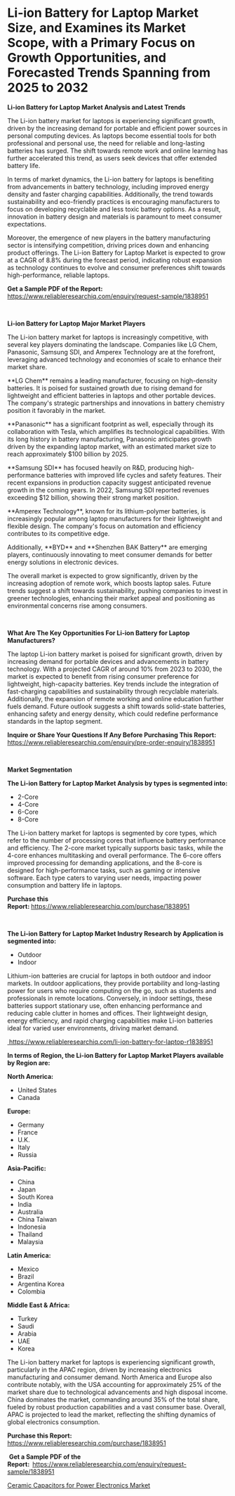 <p><h1>Li-ion Battery for Laptop Market Size, and Examines its Market Scope, with a Primary Focus on Growth Opportunities, and Forecasted Trends Spanning from 2025 to 2032</h1></p><p><strong>Li-ion Battery for Laptop Market Analysis and Latest Trends</strong></p>
<p><p>The Li-ion battery market for laptops is experiencing significant growth, driven by the increasing demand for portable and efficient power sources in personal computing devices. As laptops become essential tools for both professional and personal use, the need for reliable and long-lasting batteries has surged. The shift towards remote work and online learning has further accelerated this trend, as users seek devices that offer extended battery life.</p><p>In terms of market dynamics, the Li-ion battery for laptops is benefiting from advancements in battery technology, including improved energy density and faster charging capabilities. Additionally, the trend towards sustainability and eco-friendly practices is encouraging manufacturers to focus on developing recyclable and less toxic battery options. As a result, innovation in battery design and materials is paramount to meet consumer expectations.</p><p>Moreover, the emergence of new players in the battery manufacturing sector is intensifying competition, driving prices down and enhancing product offerings. The Li-ion Battery for Laptop Market is expected to grow at a CAGR of 8.8% during the forecast period, indicating robust expansion as technology continues to evolve and consumer preferences shift towards high-performance, reliable laptops.</p></p>
<p><strong>Get a Sample PDF of the Report:&nbsp;</strong> <a href="https://www.reliableresearchiq.com/enquiry/request-sample/1838951?utm_campaign=2188&utm_medium=2&utm_source=Github&utm_content=ia&utm_term=14022025&utm_id=li-ion-battery-for-laptop">https://www.reliableresearchiq.com/enquiry/request-sample/1838951</a></p>
<p>&nbsp;</p>
<p><strong>Li-ion Battery for Laptop Major Market Players</strong></p>
<p><p>The Li-ion battery market for laptops is increasingly competitive, with several key players dominating the landscape. Companies like LG Chem, Panasonic, Samsung SDI, and Amperex Technology are at the forefront, leveraging advanced technology and economies of scale to enhance their market share.</p><p>**LG Chem** remains a leading manufacturer, focusing on high-density batteries. It is poised for sustained growth due to rising demand for lightweight and efficient batteries in laptops and other portable devices. The company's strategic partnerships and innovations in battery chemistry position it favorably in the market.</p><p>**Panasonic** has a significant footprint as well, especially through its collaboration with Tesla, which amplifies its technological capabilities. With its long history in battery manufacturing, Panasonic anticipates growth driven by the expanding laptop market, with an estimated market size to reach approximately $100 billion by 2025.</p><p>**Samsung SDI** has focused heavily on R&D, producing high-performance batteries with improved life cycles and safety features. Their recent expansions in production capacity suggest anticipated revenue growth in the coming years. In 2022, Samsung SDI reported revenues exceeding $12 billion, showing their strong market position.</p><p>**Amperex Technology**, known for its lithium-polymer batteries, is increasingly popular among laptop manufacturers for their lightweight and flexible design. The company's focus on automation and efficiency contributes to its competitive edge.</p><p>Additionally, **BYD** and **Shenzhen BAK Battery** are emerging players, continuously innovating to meet consumer demands for better energy solutions in electronic devices.</p><p>The overall market is expected to grow significantly, driven by the increasing adoption of remote work, which boosts laptop sales. Future trends suggest a shift towards sustainability, pushing companies to invest in greener technologies, enhancing their market appeal and positioning as environmental concerns rise among consumers.</p></p>
<p>&nbsp;</p>
<p><strong>What Are The Key Opportunities For Li-ion Battery for Laptop Manufacturers?</strong></p>
<p><p>The laptop Li-ion battery market is poised for significant growth, driven by increasing demand for portable devices and advancements in battery technology. With a projected CAGR of around 10% from 2023 to 2030, the market is expected to benefit from rising consumer preference for lightweight, high-capacity batteries. Key trends include the integration of fast-charging capabilities and sustainability through recyclable materials. Additionally, the expansion of remote working and online education further fuels demand. Future outlook suggests a shift towards solid-state batteries, enhancing safety and energy density, which could redefine performance standards in the laptop segment.</p></p>
<p><strong>Inquire or Share Your Questions If Any Before Purchasing This Report:</strong> <a href="https://www.reliableresearchiq.com/enquiry/pre-order-enquiry/1838951?utm_campaign=2188&utm_medium=2&utm_source=Github&utm_content=ia&utm_term=14022025&utm_id=li-ion-battery-for-laptop">https://www.reliableresearchiq.com/enquiry/pre-order-enquiry/1838951</a></p>
<p>&nbsp;</p>
<p><strong>Market Segmentation</strong></p>
<p><strong>The Li-ion Battery for Laptop Market Analysis by types is segmented into:</strong></p>
<p><ul><li>2-Core</li><li>4-Core</li><li>6-Core</li><li>8-Core</li></ul></p>
<p><p>The Li-ion battery market for laptops is segmented by core types, which refer to the number of processing cores that influence battery performance and efficiency. The 2-core market typically supports basic tasks, while the 4-core enhances multitasking and overall performance. The 6-core offers improved processing for demanding applications, and the 8-core is designed for high-performance tasks, such as gaming or intensive software. Each type caters to varying user needs, impacting power consumption and battery life in laptops.</p></p>
<p><strong>Purchase this Report:&nbsp;</strong><a href="https://www.reliableresearchiq.com/purchase/1838951?utm_campaign=2188&utm_medium=2&utm_source=Github&utm_content=ia&utm_term=14022025&utm_id=li-ion-battery-for-laptop">https://www.reliableresearchiq.com/purchase/1838951</a></p>
<p>&nbsp;</p>
<p><strong>The Li-ion Battery for Laptop Market Industry Research by Application is segmented into:</strong></p>
<p><ul><li>Outdoor</li><li>Indoor</li></ul></p>
<p><p>Lithium-ion batteries are crucial for laptops in both outdoor and indoor markets. In outdoor applications, they provide portability and long-lasting power for users who require computing on the go, such as students and professionals in remote locations. Conversely, in indoor settings, these batteries support stationary use, often enhancing performance and reducing cable clutter in homes and offices. Their lightweight design, energy efficiency, and rapid charging capabilities make Li-ion batteries ideal for varied user environments, driving market demand.</p></p>
<p><a href="https://www.reliableresearchiq.com/li-ion-battery-for-laptop-r1838951?utm_campaign=2188&utm_medium=2&utm_source=Github&utm_content=ia&utm_term=14022025&utm_id=li-ion-battery-for-laptop">&nbsp;https://www.reliableresearchiq.com/li-ion-battery-for-laptop-r1838951</a></p>
<p><strong>In terms of Region, the Li-ion Battery for Laptop Market Players available by Region are:</strong></p>
<p>
    <p> <strong> North America: </strong>
        <ul>
            <li>United States</li>
            <li>Canada</li>
        </ul>
        </p> 
    <p> <strong> Europe: </strong>
        <ul>
            <li>Germany</li>
            <li>France</li>
            <li>U.K.</li>
            <li>Italy</li>
            <li>Russia</li>
        </ul>
        </p> 
    <p> <strong> Asia-Pacific: </strong>
        <ul>
            <li>China</li>
            <li>Japan</li>
            <li>South Korea</li>
            <li>India</li>
            <li>Australia</li>
            <li>China Taiwan</li>
            <li>Indonesia</li>
            <li>Thailand</li>
            <li>Malaysia</li>
        </ul>
        </p> 
    <p> <strong> Latin America: </strong>
        <ul>
            <li>Mexico</li>
            <li>Brazil</li>
            <li>Argentina Korea</li>
            <li>Colombia</li>
        </ul>
        </p> 
    <p> <strong> Middle East & Africa: </strong>
        <ul>
            <li>Turkey</li>
            <li>Saudi</li>
            <li>Arabia</li>
            <li>UAE</li>
            <li>Korea</li>
        </ul>
    </p>
    </p>
<p><p>The Li-ion battery market for laptops is experiencing significant growth, particularly in the APAC region, driven by increasing electronics manufacturing and consumer demand. North America and Europe also contribute notably, with the USA accounting for approximately 25% of the market share due to technological advancements and high disposal income. China dominates the market, commanding around 35% of the total share, fueled by robust production capabilities and a vast consumer base. Overall, APAC is projected to lead the market, reflecting the shifting dynamics of global electronics consumption.</p></p>
<p><strong>Purchase this Report: </strong><a href="https://www.reliableresearchiq.com/purchase/1838951?utm_campaign=2188&utm_medium=2&utm_source=Github&utm_content=ia&utm_term=14022025&utm_id=li-ion-battery-for-laptop">https://www.reliableresearchiq.com/purchase/1838951</a></p>
<p>&nbsp;<strong>Get a Sample PDF of the Report:&nbsp;&nbsp;</strong><a href="https://www.reliableresearchiq.com/enquiry/request-sample/1838951?utm_campaign=2188&utm_medium=2&utm_source=Github&utm_content=ia&utm_term=14022025&utm_id=li-ion-battery-for-laptop">https://www.reliableresearchiq.com/enquiry/request-sample/1838951</a></p>
<p><strong></strong></p>
<p><p><a href="https://github.com/FosterFahey91/Market-Research-Report-List-1/blob/main/ceramic-capacitors-for-power-electronics-market.md?utm_campaign=2188&utm_medium=2&utm_source=Github&utm_content=ia&utm_term=14022025&utm_id=li-ion-battery-for-laptop">Ceramic Capacitors for Power Electronics Market</a></p></p>